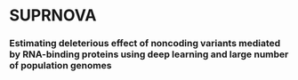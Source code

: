 # SUPRNOVA

### Estimating deleterious effect of noncoding variants mediated by RNA-binding proteins using deep learning and large number of population genomes
